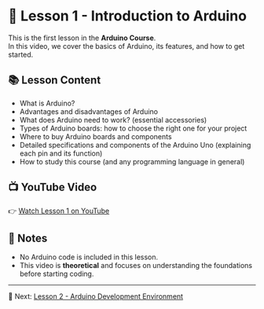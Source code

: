 # 🎥 Lesson 1 - Introduction to Arduino

This is the first lesson in the **Arduino Course**.  
In this video, we cover the basics of Arduino, its features, and how to get started.  

## 📚 Lesson Content
- What is Arduino?  
- Advantages and disadvantages of Arduino  
- What does Arduino need to work? (essential accessories)  
- Types of Arduino boards: how to choose the right one for your project  
- Where to buy Arduino boards and components  
- Detailed specifications and components of the Arduino Uno (explaining each pin and its function)  
- How to study this course (and any programming language in general)  

## 📺 YouTube Video
👉 [Watch Lesson 1 on YouTube](https://youtube.com/your-video-link)

## 📝 Notes
- No Arduino code is included in this lesson.  
- This video is **theoretical** and focuses on understanding the foundations before starting coding.  

---

🔗 Next: [Lesson 2 - Arduino Development Environment](https://github.com/IronWolf437/arduino-course/tree/main/lesson-2%20%7C%20Arduino%20Development%20Environment)
